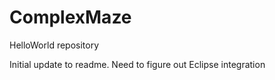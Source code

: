 # ComplexMaze
HelloWorld repository

Initial update to readme.  Need to figure out Eclipse integration
